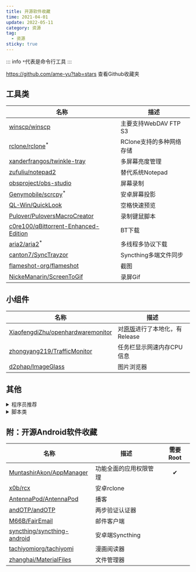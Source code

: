 ```yaml
---
title: 开源软件收藏
time: 2021-04-01
update: 2022-05-11
category: 资源
tag:
  - 资源
sticky: true
---
```


::: info
`*`代表是命令行工具
:::

<https://github.com/ame-yu?tab=stars> 查看Github收藏夹

## 工具类
|**名称**|**描述**|
| --- | --- |
|[winscp/winscp](https://github.com/winscp/winscp)| 主要支持WebDAV FTP S3|
|[rclone/rclone](https://github.com/rclone/rclone)<sup>*</sup>| RClone支持的多种网络存储|
|[xanderfrangos/twinkle-tray](https://github.com/xanderfrangos/twinkle-tray)| 多屏幕亮度管理|
|[zufuliu/notepad2](https://github.com/zufuliu/notepad2)| 替代系统Notepad|
|[obsproject/obs-studio](https://github.com/obsproject/obs-studio/releases)| 屏幕录制|
|[Genymobile/scrcpy](https://github.com/Genymobile/scrcpy)<sup>*</sup>| 安卓屏幕投影|
|[QL-Win/QuickLook](https://github.com/QL-Win/QuickLook)| 空格快速预览|
|[Pulover/PuloversMacroCreator](https://github.com/Pulover/PuloversMacroCreator)| 录制键鼠脚本|
|[c0re100/qBittorrent-Enhanced-Edition](https://github.com/c0re100/qBittorrent-Enhanced-Edition)| BT下载|
|[aria2/aria2](https://github.com/aria2/aria2)<sup>*</sup>| 多线程多协议下载 |
|[canton7/SyncTrayzor](https://github.com/canton7/SyncTrayzor)| Syncthing多端文件同步 |
|[flameshot-org/flameshot](https://github.com/flameshot-org/flameshot)| 截图 |
|[NickeManarin/ScreenToGif](https://github.com/NickeManarin/ScreenToGif)| 录屏Gif |
## 小组件
|**名称**|**描述**|
| --- | --- |
|[XiaofengdiZhu/openhardwaremonitor](https://github.com/XiaofengdiZhu/openhardwaremonitor) | 对[原版](https://github.com/openhardwaremonitor/openhardwaremonitor)进行了本地化，有Release |
|[zhongyang219/TrafficMonitor](https://github.com/zhongyang219/TrafficMonitor)| 任务栏显示网速内存CPU信息 |
|[d2phap/ImageGlass](https://github.com/d2phap/ImageGlass)| 图片浏览器 |
## 其他
<details>
  <summary>程序员推荐</summary>

|**名称**|**描述**|
| --- | --- |
|[microsoft/PowerToys](https://github.com/microsoft/PowerToys) | Windows生产力工具 |
|[kingToolbox/WindTerm](https://github.com/kingToolbox/WindTerm) | 跨平台SSH客户端(部分闭源) |
|[kaikramer/keystore-explorer](https://gitlab.com/kaikramer/keystore-explorer) | 密钥库GUI（需JAVA环境） |
|[HandBrake/HandBrake](https://github.com/HandBrake/HandBrake) | 视频编码工具(FFMPEG) |
|[tonsky/FiraCode](https://github.com/tonsky/FiraCode) | 程序员推荐字体 |
|[zerotier/ZeroTierOne](https://github.com/zerotier/ZeroTierOne) | 内网穿透 |
|[HeidiSQL/HeidiSQL](https://github.com/HeidiSQL/HeidiSQL) | 数据库连接工具 |
|[jgm/pandoc](https://github.com/jgm/pandoc)<sup>*</sup> | markdown格式转换工具 |
|[inkscape/inkscape](https://gitlab.com/inkscape/inkscape) | SVG设计 |
|[H-M-H/Weylus](https://github.com/H-M-H/Weylus)| 平板作为电脑触屏输入 |
|[M2Team/NanaZip](https://github.com/M2Team/NanaZip)| 优化7-Zip在Win11体验 |

</details>

<details>
  <summary>脚本类</summary>

|**命令行脚本**|**描述**|
| --- | --- |
|[ytdl-org/youtube-dl](https://github.com/ytdl-org/youtube-dl) | Youtube下载
|[tonsky/FiraCode](https://github.com/tonsky/FiraCode) | Bilibili下载

|**浏览器脚本**|**描述**|
| --- | --- |
|[the1812/Bilibili-Evolved](https://github.com/the1812/Bilibili-Evolved) | 哔哩哔哩增强脚本


</details>

## 附：开源Android软件收藏
|**名称**|**描述**| **需要Root** |
| --- | --- |:---:|
|[MuntashirAkon/AppManager](https://github.com/MuntashirAkon/AppManager)|功能全面的应用权限管理| ✔ |
|[x0b/rcx](https://github.com/x0b/rcx) | 安卓rclone |  |
|[AntennaPod/AntennaPod](https://github.com/AntennaPod/AntennaPod) | 播客 |  |
|[andOTP/andOTP](https://github.com/andOTP/andOTP) | 两步验证认证器 |  |
|[M66B/FairEmail](https://github.com/M66B/FairEmail)| 邮件客户端 | |
|[syncthing/syncthing-android](https://github.com/syncthing/syncthing-android)| 安卓端Syncthing | |
|[tachiyomiorg/tachiyomi](https://github.com/tachiyomiorg/tachiyomi)| 漫画阅读器 | |
|[zhanghai/MaterialFiles](https://github.com/zhanghai/MaterialFiles)| 文件管理器 | |
